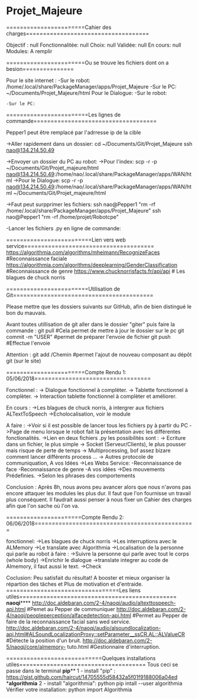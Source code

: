 # Projet_Majeure

=======================Cahier des charges====================================

Objectif : 
	null
Fonctionnalitée:
	null
Choix: 
	null
Validée:
	null
En cours:
	null
Modules:
	A remplir
	
=======================Ou se trouve les fichiers dont on a besion===============

Pour le site internet :
	-Sur le robot:
		/home/.local/share/PackageManager/apps/Projet_Majeure
	-Sur le PC:
		~/Documents/Projet_Majeure/html
Pour le Dialogue:
	-Sur le robot:
	
	-Sur le PC:
		
========================Les lignes de commande====================================

Pepper1 peut être remplacé par l'adrresse ip de la cible

->Aller rapidement dans un dossier:
	cd ~/Documents/Git/Projet_Majeure
	ssh nao@134.214.50.49

->Envoyer un dossier du PC au robot: 
	->Pour l'index:
		scp -r -p ~/Documents/Git/Projet_majeure/html nao@134.214.50.49:/home/nao/.local/share/PackageManager/apps/WAN/html
	->Pour le Dialogue:
		scp -r -p nao@134.214.50.49:/home/nao/.local/share/PackageManager/apps/WAN/html ~/Documents/Git/Projet_majeure/html

->Faut peut surpprimer les fichiers:
	ssh nao@Pepper1 "rm -rf /home/.local/share/PackageManager/apps/Projet_Majeure"
	ssh nao@Pepper1 "rm -rf /home/projet/Robotcpe"

-Lancer les fichiers .py en ligne de commande:


=========================Lien vers web service======================================
https://algorithmia.com/algorithms/mheimann/RecognizeFaces  #Reconnaissance faciale
https://algorithmia.com/algorithms/deeplearning/GenderClassification #Reconnaissance de genre
https://www.chucknorrisfacts.fr/api/api # Les blagues de chuck norris

========================Utilisation de Git=========================================

Please mettre que les dossiers suivants sur GitHub, afin de bien distingué le bon du mauvais.

Avant toutes utillisation de git aller dans le dossier "giter" puis faire la commande :
git pull #Cela permet de mettre à jour le dossier sur le pc
git commit -m "USER" #permet de préparer l'envoie de fichier
git push #Effectue l'envoie

Attention : 
git add /Chemin #permet l'ajout de nouveau composant au dépôt git (sur le site)

=======================Compte Rendu 1: 05/06/2018==================================

Fonctionnel : 
	-> Dialogue fonctionnel à complèter.
	-> Tablette fonctionnel à complèter.
	-> Interaction tablette fonctionnel à complèter et améliorer.

En cours : 
	->Les blagues de chuck norris, à intergrer aux fichiers ALTextToSpeech
	->Echolocalisation, voir le module 

A faire : 
	->Voir si il est possible de lancer tous les fichiers py à partir du PC
	->Page de menu lorsque le robot fait la présentation avec les différentes fonctionalités.
	->Lien en deux fichiers .py les possibilités sont :
		-> Ecriture dans un fichier, le plus simple
		-> Socket (Serveur/Clients), le plus pousser mais risque de perte de temps
		-> Multiprocessing, bof assez bizare comment lancer différents process ...
		-> Autres protocole de communiquation, A vos Idées
	->Les Webs Service: 
		-Reconnaissance de face
		-Reconnaissance de genre
		-A vos idées
	->Des mouvements Prédefinies. 
	->Selon les phrases des comportements 

Conclusion :
	Après 8h, nous avons peu avancer alors que nous n'avons pas encore attaquer les modules les plus dur. Il faut que l'on fournisse un travail plus conséquent.
	Il faudrait aussi penser à nous fixer un Cahier des charges afin que l'on sache où l'on va. 

======================Compte Rendu 2: 06/06/2018===============================================

fonctionnel:
	->Les blagues de chuck norris
	->Les interruptions avec le ALMemory
	->Le translate avec Algorithmia 
	->Localisation de la personne qui parle au robot 
à faire : 
	->Suivre la personne qui parle avec tout le corps (whole body)
	->Enrichir le dialogue 
	->translate integrer au code de Almemory, il faut aussi le text.
	->Check
	
Coclusion:
	Peu satisfait du résultat! A booster et mieux organiser la répartion des tâches et Plus de motivation et d'entraide. 
=================================Les liens utiles==============================================
************naoqi****************
http://doc.aldebaran.com/2-4/naoqi/audio/altexttospeech-api.html #Pemet au Pepper de communiquer
http://doc.aldebaran.com/2-4/naoqi/peopleperception/alfacedetection-api.html #Permet au Pepper de faire de la reconnaissance facial sans wed service.
http://doc.aldebaran.com/2-4/naoqi/audio/alsoundlocalization-api.html#ALSoundLocalizationProxy::setParameter__ssCR.AL::ALValueCR #Détecte la position d'un bruit.
http://doc.aldebaran.com/2-5/naoqi/core/almemory-
tuto.html #Gestionnaire d'interruption.

============================Quelques installations utiles=====================================
Tous ceci se passe dans le terminal
**********pip************
1 - install "pip" :
	https://gist.github.com/haircut/14705555d58432a5f01f9188006a04ed
*********algorithmia******** 
2 - install "algorithmia":
	python pip intall --user algorithmia
Vérifier votre installation:
	python
	import Algorithmia

